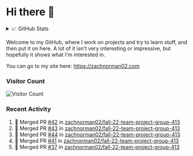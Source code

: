 # Hi there 👋

<details>
<summary>📈 GitHub Stats</summary>
<img src="http://github-profile-summary-cards.vercel.app/api/cards/profile-details?username=zachnorman02&theme=github"></img>

Note: languages listed are for public repos. Nowadays, my #1 language is probably JavaScript/TypeScript.

<img src="https://github-readme-stats-iota-gray.vercel.app/api/top-langs/?username=zachnorman02&langs_count=10&layout=compact" style="width:45%;vertical-align:middle"><img>
<img src="http://github-profile-summary-cards.vercel.app/api/cards/productive-time?username=zachnorman02&theme=github&utcOffset=-4" style="width:45%;vertical-align:middle"></img>

<img src="https://streak-stats.demolab.com/?user=zachnorman02" style="width:45%;vertical-align:middle"></img>
<img src="https://github-readme-stats-iota-gray.vercel.app/api?username=zachnorman02&count_private=true&show_icons=true" style="width:45%;vertical-align:middle">
</img>

<img src="https://github-readme-activity-graph.cyclic.app/graph?username=zachnorman02&theme=github-compact"></img>
</details>

Welcome to my GitHub, where I work on projects and try to learn stuff, and then put it on here. A lot of it isn't very interesting or impressive, but hopefully it shows what I'm interested in.

You can go to my site here: <https://zachnorman02.com>

### Visitor Count

![Visitor Count](https://profile-counter.glitch.me/zachnorman02/count.svg)

### Recent Activity
<!--START_SECTION:activity-->
1. 🎉 Merged PR [#42](https://github.com/zachnorman02/fall-22-team-project-group-413/pull/42) in [zachnorman02/fall-22-team-project-group-413](https://github.com/zachnorman02/fall-22-team-project-group-413)
2. 🎉 Merged PR [#43](https://github.com/zachnorman02/fall-22-team-project-group-413/pull/43) in [zachnorman02/fall-22-team-project-group-413](https://github.com/zachnorman02/fall-22-team-project-group-413)
3. 🎉 Merged PR [#44](https://github.com/zachnorman02/fall-22-team-project-group-413/pull/44) in [zachnorman02/fall-22-team-project-group-413](https://github.com/zachnorman02/fall-22-team-project-group-413)
4. 🎉 Merged PR [#41](https://github.com/zachnorman02/fall-22-team-project-group-413/pull/41) in [zachnorman02/fall-22-team-project-group-413](https://github.com/zachnorman02/fall-22-team-project-group-413)
5. 🎉 Merged PR [#37](https://github.com/zachnorman02/fall-22-team-project-group-413/pull/37) in [zachnorman02/fall-22-team-project-group-413](https://github.com/zachnorman02/fall-22-team-project-group-413)
<!--END_SECTION:activity-->
